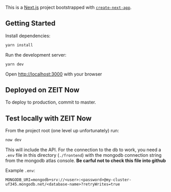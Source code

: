 This is a [Next.js](https://nextjs.org/) project bootstrapped with [`create-next-app`](https://github.com/zeit/next.js/tree/canary/packages/create-next-app).

## Getting Started

Install dependencies:

```bash
yarn install
```

Run the development server:

```bash
yarn dev
```

Open [http://localhost:3000](http://localhost:3000) with your browser

## Deployed on ZEIT Now

To deploy to production, commit to master.

## Test locally with ZEIT Now

From the project root (one level up unfortunately) run:

```bash
now dev
```

This will include the API. For the connection to the db to work, you need a `.env` file in this directory (`./frontend`) with the mongodb connection string from the mongodb atlas console. **Be carful not to check this file into github**

Example `.env`:

```
MONGODB_URI=mongodb+srv://<user>:<password>@my-cluster-uf345.mongodb.net/<database-name>?retryWrites=true
```

